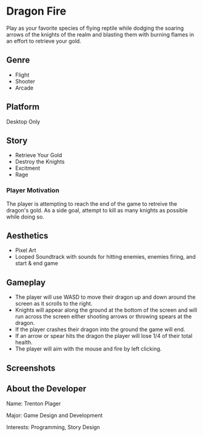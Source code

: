 # Dragon Fire
Play as your favorite species of flying reptile while dodging the soaring arrows of the knights of the realm and blasting them with burning flames in an effort to retrieve your gold. 

## Genre   
* Flight
* Shooter
* Arcade


## Platform
Desktop Only

## Story
* Retrieve Your Gold
* Destroy the Knights
* Excitment
* Rage

### Player Motivation
  The player is attempting to reach the end of the game to retreive the dragon's gold. As a side goal,
attempt to kill as many knights as possible while doing so.

## Aesthetics
* Pixel Art
* Looped Soundtrack with sounds for hitting enemies, enemies firing, and start & end game

## Gameplay
* The player will use WASD to move their dragon up and down around the screen as it scrolls to the right.
* Knights will appear along the ground at the bottom of the screen and will run across the screen either shooting arrows or throwing spears at the dragon. 
* If the player crashes their dragon into the ground the game will end. 
* If an arrow or spear hits the dragon the player will lose 1/4 of their total health.
* The player will aim with the mouse and fire by left clicking.

## Screenshots

## About the Developer
Name: Trenton Plager

Major: Game Design and Development

Interests: Programming, Story Design
